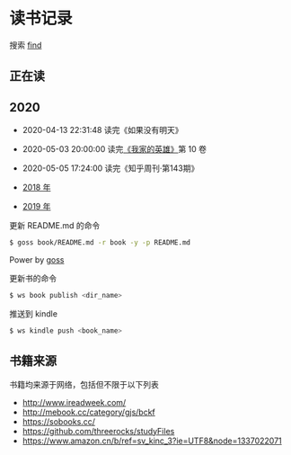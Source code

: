# 读书记录

搜索 [find](https://github.com/wxnacy/book/find/master)

## 正在读



## 2020

- 2020-04-13 22:31:48 读完《如果没有明天》  
- 2020-05-03 20:00:00 读完[《我家的英雄》](https://volmoe.com/c/53317.htm)第 10 卷
- 2020-05-05 17:24:00 读完《知乎周刊·第143期》  


- [2018 年](2018.md)
- [2019 年](2019.md)

更新 README.md 的命令

```bash
$ goss book/README.md -r book -y -p README.md
```

Power by [goss](https://github.com/wxnacy/goss)

更新书的命令

```bash
$ ws book publish <dir_name>
```

推送到 kindle

```bash
$ ws kindle push <book_name>
```

## 书籍来源

书籍均来源于网络，包括但不限于以下列表

- http://www.ireadweek.com/
- http://mebook.cc/category/gjs/bckf
- https://sobooks.cc/
- https://github.com/threerocks/studyFiles
- https://www.amazon.cn/b/ref=sv_kinc_3?ie=UTF8&node=1337022071


